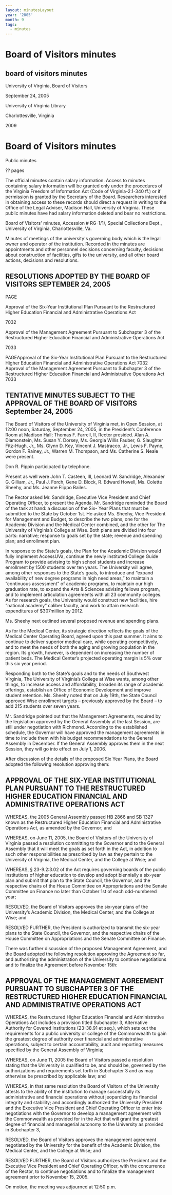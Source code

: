 ```yaml
---
layout: minutesLayout
year: '2005'
month: 9
tags:
  - minutes
---
```

Board of Visitors minutes
=========================

board of visitors minutes
-------------------------

University of Virginia, Board of Visitors

September 24, 2005

University of Virginia Library

Charlottesville, Virginia

2009

Board of Visitors minutes
=========================

Public minutes

?? pages

The official minutes contain salary information. Access to minutes containing salary information will be granted only under the procedures of the Virginia Freedom of Information Act (Code of Virginia-2.1-340 ff.) or if permission is granted by the Secretary of the Board. Researchers interested in obtaining access to these records should direct a request in writing to the Office of the Legal Adviser, Madison Hall, University of Virginia. These public minutes have had salary information deleted and bear no restrictions.

Board of Visitors' minutes, Accession # RG-1/1/, Special Collections Dept., University of Virginia, Charlottesville, Va.

Minutes of meetings of the university's governing body which is the legal owner and operator of the institution. Recorded in the minutes are appointments and other personnel decisions concerning faculty, decisions about construction of facilities, gifts to the university, and all other board actions, decisions and resolutions.

RESOLUTIONS ADOPTED BY THE BOARD OF VISITORS SEPTEMBER 24, 2005
---------------------------------------------------------------

PAGE

Approval of the Six-Year Institutional Plan Pursuant to the Restructured Higher Education Financial and Administrative Operations Act

7032

Approval of the Management Agreement Pursuant to Subchapter 3 of the Restructured Higher Education Financial and Administrative Operations Act

7033

PAGEApproval of the Six-Year Institutional Plan Pursuant to the Restructured Higher Education Financial and Administrative Operations Act 7032 Approval of the Management Agreement Pursuant to Subchapter 3 of the Restructured Higher Education Financial and Administrative Operations Act 7033

TENTATIVE MINUTES SUBJECT TO THE APPROVAL OF THE BOARD OF VISITORS September 24, 2005
-------------------------------------------------------------------------------------

The Board of Visitors of the University of Virginia met, in Open Session, at 12:00 noon, Saturday, September 24, 2005, in the President’s Conference Room at Madison Hall; Thomas F. Farrell, II, Rector presided. Alan A. Diamonstein, Ms. Susan Y. Dorsey, Ms. Georgia Willis Fauber, G. Slaughter Fitz-Hugh, Jr., Ms. Glynn D. Key, Vincent J. Mastracco, Jr., Lewis F. Payne, Gordon F. Rainey, Jr., Warren M. Thompson, and Ms. Catherine S. Neale were present.

Don R. Pippin participated by telephone.

Present as well were John T. Casteen, III, Leonard W. Sandridge, Alexander G. Gilliam, Jr., Paul J. Forch, Gene D. Block, R. Edward Howell, Ms. Colette Sheehy, and Ms. Jeanne Flippo Bailes.

The Rector asked Mr. Sandridge, Executive Vice President and Chief Operating Officer, to present the Agenda. Mr. Sandridge reminded the Board of the task at hand: a discussion of the Six- Year Plans that must be submitted to the State by October 1st. He asked Ms. Sheehy, Vice President for Management and Budget, to describe the two plans, one for the Academic Division and the Medical Center combined, and the other for The University of Virginia’s College at Wise. Both plans are divided into four parts: narrative; response to goals set by the state; revenue and spending plan; and enrollment plan.

In response to the State’s goals, the Plan for the Academic Division would fully implement AccessUVa, continue the newly instituted College Guide Program to provide advising to high school students and increase enrollment by 1500 students over ten years. The University will agree, among other responses to the State’s goals, to introduce and “expand availability of new degree programs in high need areas,” to maintain a “continuous assessment” of academic programs, to maintain our high graduation rate, to expand the Arts & Sciences advising fellows program, and to implement articulation agreements with all 23 community colleges. As for research goals, the University would construct new facilities, hire “national academy” caliber faculty, and work to attain research expenditures of $307million by 2012.

Ms. Sheehy next outlined several proposed revenue and spending plans.

As for the Medical Center, its strategic direction reflects the goals of the Medical Center Operating Board, agreed upon this past summer. It aims to continue to deliver superior medical care, while operating competitively, and to meet the needs of both the aging and growing population in the region. Its growth, however, is dependent on increasing the number of patient beds. The Medical Center’s projected operating margin is 5% over this six year period.

Responding both to the State’s goals and to the needs of Southwest Virginia, The University of Virginia’s College at Wise wants, among other things, to increase access and affordability, broaden its range of academic offerings, establish an Office of Economic Development and improve student retention. Ms. Sheehy noted that on July 19th, the State Council approved Wise enrollment targets – previously approved by the Board – to add 215 students over seven years.

Mr. Sandridge pointed out that the Management Agreements, required by the legislation approved by the General Assembly at the last Session, are still under negotiation with Richmond. According to the established schedule, the Governor will have approved the management agreements in time to include them with his budget recommendations to the General Assembly in December. If the General Assembly approves them in the next Session, they will go into effect on July 1, 2006.

After discussion of the details of the proposed Six Year Plans, the Board adopted the following resolution approving them:

APPROVAL OF THE SIX-YEAR INSTITUTIONAL PLAN PURSUANT TO THE RESTRUCTURED HIGHER EDUCATION FINANCIAL AND ADMINISTRATIVE OPERATIONS ACT
-------------------------------------------------------------------------------------------------------------------------------------

WHEREAS, the 2005 General Assembly passed HB 2866 and SB 1327 known as the Restructured Higher Education Financial and Administrative Operations Act, as amended by the Governor; and

WHEREAS, on June 11, 2005, the Board of Visitors of the University of Virginia passed a resolution committing to the Governor and to the General Assembly that it will meet the goals as set forth in the Act, in addition to such other responsibilities as prescribed by law as they pertain to the University of Virginia, the Medical Center, and the College at Wise; and

WHEREAS, § 23-9.2:3.02 of the Act requires governing boards of the public institutions of higher education to develop and adopt biennially a six-year plan and submit that plan to the State Council, the Governor, and the respective chairs of the House Committee on Appropriations and the Senate Committee on Finance no later than October 1st of each odd-numbered year;

RESOLVED, the Board of Visitors approves the six-year plans of the University’s Academic Division, the Medical Center, and the College at Wise; and

RESOLVED FURTHER, the President is authorized to transmit the six-year plans to the State Council, the Governor, and the respective chairs of the House Committee on Appropriations and the Senate Committee on Finance.

There was further discussion of the proposed Management Agreement, and the Board adopted the following resolution approving the Agreement so far, and authorizing the administration of the University to continue negotiations and to finalize the Agreement before November 15th:

APPROVAL OF THE MANAGEMENT AGREEMENT PURSUANT TO SUBCHAPTER 3 OF THE RESTRUCTURED HIGHER EDUCATION FINANCIAL AND ADMINISTRATIVE OPERATIONS ACT
----------------------------------------------------------------------------------------------------------------------------------------------

WHEREAS, the Restructured Higher Education Financial and Administrative Operations Act includes a provision titled Subchapter 3, Alternative Authority for Covered Institutions (23-38.91 et seq.), which sets out the requirements for a public university or college of the Commonwealth to gain the greatest degree of authority over financial and administrative operations, subject to certain accountability, audit and reporting measures specified by the General Assembly of Virginia;

WHEREAS, on June 11, 2005 the Board of Visitors passed a resolution stating that the University is qualified to be, and should be, governed by the authorizations and requirements set forth in Subchapter 3 and as may otherwise be prescribed by applicable law; and

WHEREAS, in that same resolution the Board of Visitors of the University attests to the ability of the institution to manage successfully its administrative and financial operations without jeopardizing its financial integrity and stability; and accordingly authorized the University President and the Executive Vice President and Chief Operating Officer to enter into negotiations with the Governor to develop a management agreement with the Commonwealth as provided for in the Act that will grant the greatest degree of financial and managerial autonomy to the University as provided in Subchapter 3,

RESOLVED, the Board of Visitors approves the management agreement negotiated by the University for the benefit of the Academic Division, the Medical Center, and the College at Wise; and

RESOLVED FURTHER, the Board of Visitors authorizes the President and the Executive Vice President and Chief Operating Officer, with the concurrence of the Rector, to continue negotiations and to finalize the management agreement prior to November 15, 2005.

On motion, the meeting was adjourned at 12:50 p.m.

